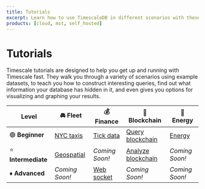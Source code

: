 ```yaml
---
title: Tutorials
excerpt: Learn how to use TimescaleDB in different scenarios with these step-by-step tutorials
products: [cloud, mst, self_hosted]
---
```


# Tutorials

Timescale tutorials are designed to help you get up and running with Timescale
fast. They walk you through a variety of scenarios using example datasets, to
teach you how to construct interesting queries, find out what information your
database has hidden in it, and even gives you options for visualizing and
graphing your results.

|**Level**|&#x1F698; Fleet|&#x1F4B0; Finance|&#x1F510; Blockchain|&#x1F50B; Energy|
|-|-|-|-|-|
|&#x1F7E2; **Beginner**|[NYC taxis][beginner-fleet]|[Tick data][beginner-finance]|[Query blockchain][beginner-crypto]|[Energy][beginner-energy]|
|&#x2B50; **Intermediate**|[Geospatial][intermediate-fleet]|*Coming Soon!*|[Analyze blockchain][intermediate-crypto]|*Coming Soon!*|
|&#x2666; **Advanced**|*Coming Soon!* |[Web socket][advanced-finance]|*Coming Soon!*|*Coming Soon!*|

[beginner-fleet]: /tutorials/:currentVersion:/nyc-taxi-cab/index/
[beginner-finance]: /tutorials/:currentVersion:/financial-tick-data/index/
[beginner-crypto]: /tutorials/:currentVersion:/blockchain-query/index/
[beginner-energy]: /tutorials/:currentVersion:/energy-data/index/
[intermediate-fleet]: /tutorials/:currentVersion:/nyc-taxi-geospatial/index/
[intermediate-crypto]: /tutorials/:currentVersion:/blockchain-analyze/index/
[advanced-finance]: /tutorials/:currentVersion:/ingest-realtime-web-socket-data/
